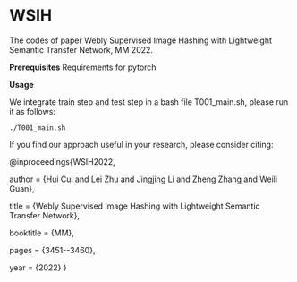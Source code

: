 # WSIH
The codes of paper Webly Supervised Image Hashing with Lightweight Semantic Transfer Network, MM 2022.

**Prerequisites**
Requirements for pytorch
   
    
**Usage**

We integrate train step and test step in a bash file T001_main.sh, please run it as follows:

    ./T001_main.sh


If you find our approach useful in your research, please consider citing:

@inproceedings{WSIH2022,

  author       = {Hui Cui and Lei Zhu and Jingjing Li and Zheng Zhang and Weili Guan},
  
  title        = {Webly Supervised Image Hashing with Lightweight Semantic Transfer Network},
  
  booktitle    = {MM},
  
  pages        = {3451--3460},
  
  year         = {2022}
}
